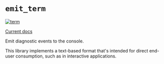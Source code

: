 # `emit_term`

[![term](https://github.com/emit-rs/emit/actions/workflows/term.yml/badge.svg)](https://github.com/emit-rs/emit/actions/workflows/term.yml)

[Current docs](https://docs.rs/emit_term/0.11.0-alpha.6/emit_term/index.html)

Emit diagnostic events to the console.

This library implements a text-based format that's intended for direct end-user consumption, such as in interactive applications.
